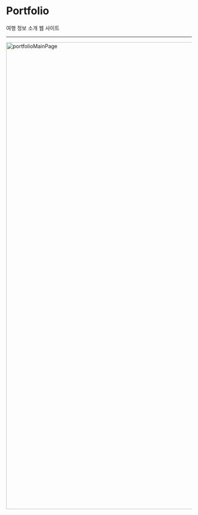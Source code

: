 # Portfolio
여행 정보 소개 웹 사이트
<hr>
<img width="1262" alt="portfolioMainPage" src="https://user-images.githubusercontent.com/94303832/146020125-4deb3362-d92a-4de0-99c0-f9068cd28802.png">



